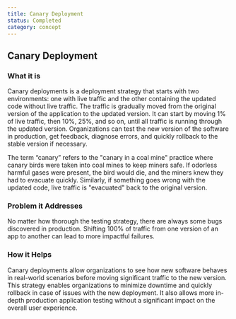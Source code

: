 ```yaml
---
title: Canary Deployment
status: Completed
category: concept
---
```

## Canary Deployment

### What it is
Canary deployments is a deployment strategy that starts with two environments: one with live traffic and the other containing the updated code without live traffic. The traffic is gradually moved from the original version of the application to the updated version. It can start by moving 1% of live traffic, then 10%, 25%, and so on, until all traffic is running through the updated version. Organizations can test the new version of the software in production, get feedback, diagnose errors, and quickly rollback to the stable version if necessary.  

The term “canary” refers to the "canary in a coal mine" practice where canary birds were taken into coal mines to keep miners safe. If odorless harmful gases were present, the bird would die, and the miners knew they had to evacuate quickly.  Similarly, if something goes wrong with the updated code, live traffic is "evacuated" back to the original version. 

### Problem it Addresses
No matter how thorough the testing strategy, there are always some bugs discovered in production. Shifting 100% of traffic from one version of an app to another can lead to more impactful failures.

### How it Helps
Canary deployments allow organizations to see how new software behaves in real-world scenarios before moving significant traffic to the new version. This strategy enables organizations to minimize downtime and quickly rollback in case of issues with the new deployment. It also allows more in-depth production application testing without a significant impact on the overall user experience.


